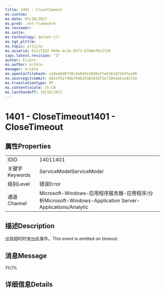 ```yaml
---
title: 1401 - CloseTimeout
ms.custom: 
ms.date: 03/30/2017
ms.prod: .net-framework
ms.reviewer: 
ms.suite: 
ms.technology: dotnet-clr
ms.tgt_pltfrm: 
ms.topic: article
ms.assetid: 612c7292-999e-4c3e-97f3-87b0ef0c2739
caps.latest.revision: "3"
author: Erikre
ms.author: erikre
manager: erikre
ms.openlocfilehash: a18a4dd0730c4e0d9a38d0af7e4161422bdfea98
ms.sourcegitcommit: bd1ef61f4bb794b25383d3d72e71041a5ced172e
ms.translationtype: MT
ms.contentlocale: zh-CN
ms.lasthandoff: 10/18/2017
---
```

# <a name="1401---closetimeout"></a><span data-ttu-id="bdd22-102">1401 - CloseTimeout</span><span class="sxs-lookup"><span data-stu-id="bdd22-102">1401 - CloseTimeout</span></span>
## <a name="properties"></a><span data-ttu-id="bdd22-103">属性</span><span class="sxs-lookup"><span data-stu-id="bdd22-103">Properties</span></span>  
  
|||  
|-|-|  
|<span data-ttu-id="bdd22-104">ID</span><span class="sxs-lookup"><span data-stu-id="bdd22-104">ID</span></span>|<span data-ttu-id="bdd22-105">1401</span><span class="sxs-lookup"><span data-stu-id="bdd22-105">1401</span></span>|  
|<span data-ttu-id="bdd22-106">关键字</span><span class="sxs-lookup"><span data-stu-id="bdd22-106">Keywords</span></span>|<span data-ttu-id="bdd22-107">ServiceModel</span><span class="sxs-lookup"><span data-stu-id="bdd22-107">ServiceModel</span></span>|  
|<span data-ttu-id="bdd22-108">级别</span><span class="sxs-lookup"><span data-stu-id="bdd22-108">Level</span></span>|<span data-ttu-id="bdd22-109">错误</span><span class="sxs-lookup"><span data-stu-id="bdd22-109">Error</span></span>|  
|<span data-ttu-id="bdd22-110">通道</span><span class="sxs-lookup"><span data-stu-id="bdd22-110">Channel</span></span>|<span data-ttu-id="bdd22-111">Microsoft-Windows-应用程序服务器-应用程序/分析</span><span class="sxs-lookup"><span data-stu-id="bdd22-111">Microsoft-Windows-Application Server-Applications/Analytic</span></span>|  
  
## <a name="description"></a><span data-ttu-id="bdd22-112">描述</span><span class="sxs-lookup"><span data-stu-id="bdd22-112">Description</span></span>  
 <span data-ttu-id="bdd22-113">出现超时时发出此事件。</span><span class="sxs-lookup"><span data-stu-id="bdd22-113">This event is emitted on timeout.</span></span>  
  
## <a name="message"></a><span data-ttu-id="bdd22-114">消息</span><span class="sxs-lookup"><span data-stu-id="bdd22-114">Message</span></span>  
 <span data-ttu-id="bdd22-115">1%</span><span class="sxs-lookup"><span data-stu-id="bdd22-115">1%</span></span>  
  
## <a name="details"></a><span data-ttu-id="bdd22-116">详细信息</span><span class="sxs-lookup"><span data-stu-id="bdd22-116">Details</span></span>
